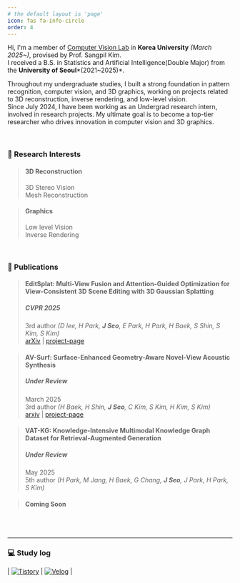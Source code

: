 ```yaml
---
# the default layout is 'page'
icon: fas fa-info-circle
order: 4
---
```

Hi, I'm a member of [Computer Vision Lab](https://kuaicv.com/) in **Korea University** *(March 2025~)*, provised by Prof. Sangpil Kim. <br>
I received a B.S. in Statistics and Artificial Intelligence(Double Major) from the **University of Seoul***(2021~2025)*. <br>

Throughout my undergraduate studies, I built a strong foundation in pattern recognition, computer vision, and 3D graphics, working on projects related to 3D reconstruction, inverse rendering, and low-level vision. <br>
Since July 2024, I have been working as an Undergrad research intern, involved in research projects. My ultimate goal is to become a top-tier researcher who drives innovation in computer vision and 3D graphics. <br>


<br/>

### 🎯 Research Interests
> #### 3D Reconstruction <span style="color:grey"> </span>
> 3D Stereo Vision <br>
> Mesh Reconstruction

> #### Graphics <span style="color:grey"> </span>
> Low level Vision <br>
> Inverse Rendering

<br>

### 📄 Publications
> #### EditSplat: Multi-View Fusion and Attention-Guided Optimization for View-Consistent 3D Scene Editing with 3D Gaussian Splatting <span style="color:grey"> </span>
> 
> ##### **CVPR 2025**
> 3rd author *(D lee, H Park, **J Seo**, E Park, H Park, H Baek, S Shin, S Kim, S Kim)*  <br>
> [arXiv](https://arxiv.org/pdf/2412.11520) |
> [project-page](https://kuai-lab.github.io/editsplat2024/) 

> #### AV-Surf: Surface-Enhanced Geometry-Aware Novel-View Acoustic Synthesis <span style="color:grey"> </span>
> ##### **Under Review** 
> March 2025 <br>
> 3rd author *(H Baek, H Shin, **J Seo**, C Kim, S Kim, H Kim, S Kim)*  <br>
> [arxiv](https://arxiv.org/pdf/2503.12806) |
> [project-page](https://avsurf.github.io/)

> #### VAT-KG: Knowledge-Intensive Multimodal Knowledge Graph Dataset for Retrieval-Augmented Generation <span style="color:grey"> </span>
> ##### **Under Review** 
> May 2025 <br>
> 5th author *(H Park, M Jang, H Baek, G Chang, **J Seo**, J Park, H Park, S Kim)*  <br>


> #### Coming Soon 
>


<br> <br>

---

### 💻 Study log
| [![Tistory](https://img.shields.io/badge/Tistory-FF5722?style=for-the-badge&logo=Tistory&logoColor=white)](https://zy0-ng531.tistory.com/) | [![Velog](https://img.shields.io/badge/Velog-20C997?style=for-the-badge&logo=Velog&logoColor=white)](https://velog.io/@zyounguri/posts) |

